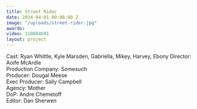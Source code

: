 ```yaml
---
title: Street Rider
date: 2014-04-01 00:00:00 Z
image: "/uploads/street-rider.jpg"
awards: 
video: 110884691
layout: project
---
```


Cast: Ryan Whittle, Kyle Marsden, Gabriella, Mikey, Harvey, Ebony 
Director: Aoife McArdle  
Production Company: Somesuch  
Producer: Dougal Meese    
Exec Producer: Sally Campbell  
Agency: Mother  
DoP: Andre Chemetoff  
Editor: Dan Sherwen